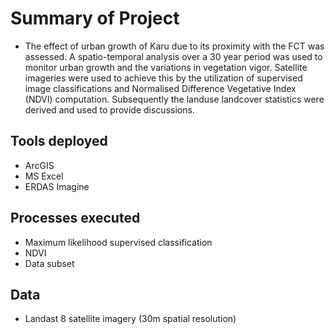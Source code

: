 # Summary of Project
- The effect of urban growth of Karu due to its proximity with the FCT was assessed. A spatio-temporal analysis over a 30 year period was used to monitor urban growth and the variations in vegetation vigor. Satellite imageries were used to achieve this by the utilization of supervised image classifications and Normalised  Difference Vegetative Index (NDVI) computation. Subsequently the landuse landcover statistics were derived and used to provide discussions.


## Tools deployed
- ArcGIS
- MS Excel
- ERDAS Imagine


## Processes executed
- Maximum likelihood supervised classification
- NDVI
- Data subset


## Data 
- Landast 8 satellite imagery (30m spatial resolution)
